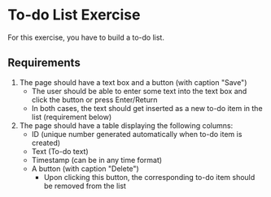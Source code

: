 # To-do List Exercise
For this exercise, you have to build a to-do list.

## Requirements
1. The page should have a text box and a button (with caption "Save")
   - The user should be able to enter some text into the text box and click the button or press Enter/Return
   - In both cases, the text should get inserted as a new to-do item in the list (requirement below)
2. The page should have a table displaying the following columns:
   - ID (unique number generated automatically when to-do item is created)
   - Text (To-do text)
   - Timestamp (can be in any time format)
   - A button (with caption "Delete")
     - Upon clicking this button, the corresponding to-do item should be removed from the list
